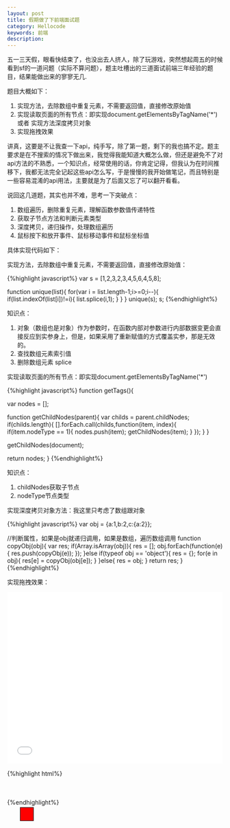 ```yaml
---
layout: post
title: 假期做了下前端面试题
category: Hellocode
keywords: 前端
description: 
---
```


五一三天假，眼看快结束了，也没出去人挤人，除了玩游戏，突然想起周五的时候看到sf的一道问题（实际不算问题），题主吐槽出的三道面试前端三年经验的题目，结果能做出来的寥寥无几.

题目大概如下：

1. 实现方法，去除数组中重复元素，不需要返回值，直接修改原始值
2. 实现读取页面的所有节点：即实现document.getElementsByTagName('*') 或者 实现方法深度拷贝对象
3. 实现拖拽效果

讲真，这要是不让我查一下api，纯手写，除了第一题，剩下的我也搞不定。题主要求是在不搜索的情况下做出来，我觉得我能知道大概怎么做，但还是避免不了对api方法的不熟悉，一个知识点，经常使用的话，你肯定记得，但我认为在时间推移下，我都无法完全记起这些api怎么写，于是慢慢的我开始做笔记，而且特别是一些容易混淆的api用法，主要就是为了后面又忘了可以翻开看看。

说回这几道题，其实也并不难，思考一下突破点：

1. 数组遍历，删除重复元素，理解函数参数值传递特性
2. 获取子节点方法和判断元素类型
3. 深度拷贝，递归操作，处理数组遍历
4. 鼠标按下和放开事件、鼠标移动事件和鼠标坐标值

具体实现代码如下：

实现方法，去除数组中重复元素，不需要返回值，直接修改原始值：

{%highlight javascript%}
var s = [1,2,3,2,3,4,5,6,4,5,8];

function unique(list){
  for(var i = list.length-1;i>=0;i--){
    if(list.indexOf(list[i])!=i){
      list.splice(i,1);
    }
  }
}
unique(s);
s;
{%endhighlight%}

知识点：

1.  对象（数组也是对象）作为参数时，在函数内部对参数进行内部数据变更会直接反应到实参身上，但是，如果采用了重新赋值的方式覆盖实参，那是无效的。
2. 查找数组元素索引值
3. 删除数组元素 splice


实现读取页面的所有节点：即实现document.getElementsByTagName('*')

{%highlight javascript%}
function getTags(){
  
  var nodes = [];

  function getChildNodes(parent){
    var childs = parent.childNodes;
    if(childs.length){
      [].forEach.call(childs,function(item, index){
        if(item.nodeType == 1){
          nodes.push(item);
          getChildNodes(item);
        }
      });
    }
  }

  getChildNodes(document);

  return nodes;
}
{%endhighlight%}

知识点：

1. childNodes获取子节点
2. nodeType节点类型


实现深度拷贝对象方法：我这里只考虑了数组跟对象

{%highlight javascript%}
var obj = {a:1,b:2,c:{a:2}};

//判断属性，如果是obj就递归调用，如果是数组，遍历数组调用
function copyObj(obj){
  var res;
  if(Array.isArray(obj)){
    res = [];
    obj.forEach(function(e){
      res.push(copyObj(e));
    });
  }else if(typeof obj == 'object'){
    res = {};
    for(e in obj){
      res[e] = copyObj(obj[e]);
    }
  }else{
    res = obj;
  }
  return res;
}
{%endhighlight%}

实现拖拽效果：

<iframe width="100%" height="400" src="//jsfiddle.net/dont27/3xwdsgy0/embedded/result,js,html,css/" allowfullscreen="allowfullscreen" frameborder="0"></iframe>

{%highlight html%}
<!DOCTYPE html>
<html>
<head>
  <title>test</title>
  <style type="text/css">
    #app{
      width: 800px;
      margin:50px auto;
      position: relative;
    }
    .drag{
      position: absolute;
      top: 20px;
      left: 30px;
      cursor: crosshair;
      border: 1px solid #000;
      padding: 5px;
      width:20px;
      height:20px;
      background-color:red;
    }
  </style>
</head>
<body>
  <div id="app">
    <div class="drag"></div>
  </div>
  <script type="text/javascript">
    (function(){
      function getStyle(elem){
        return getComputedStyle(elem);
      }
      function parsePx(str){
        if(/px/.test(str)){
          str = str.replace(/px/,'');
        }
        return parseFloat(str);
      }
      var drag = document.querySelector('.drag');
      var top,
        left,
        currentX,
        currentY,
        moving = false;
      drag.onmousedown = function(event){
        var css = getStyle(drag);
        top = parsePx(css.top);
        left = parsePx(css.left);
        //console.log('down',top,left);
        currentX = event.clientX;
        currentY = event.clientY;
        moving = true
      };
      document.onmouseup = function(event){
        //console.log('up');
        moving = false;
        currentX = currentY = top = left =0;
      };
      drag.onmousemove = function(event){
        if(!moving)return;
        drag.style.top = top + (event.clientY - currentY) + 'px';
        drag.style.left = left + (event.clientX - currentX) + 'px';
      };
      drag.onmouseleave = function(event){
        moving = false;
        currentX = currentY = top = left =0;
      };
    })()
  </script>
</body>
</html>
{%endhighlight%}

